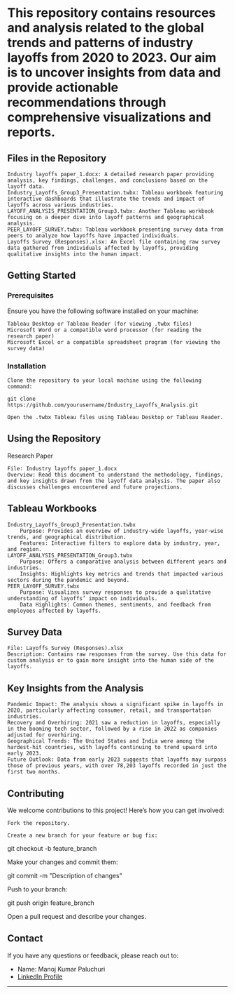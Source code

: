 # This repository contains resources and analysis related to the global trends and patterns of industry layoffs from 2020 to 2023. Our aim is to uncover insights from data and provide actionable recommendations through comprehensive visualizations and reports.

## Files in the Repository

    Industry layoffs paper_1.docx: A detailed research paper providing analysis, key findings, challenges, and conclusions based on the layoff data.
    Industry_Layoffs_Group3_Presentation.twbx: Tableau workbook featuring interactive dashboards that illustrate the trends and impact of layoffs across various industries.
    LAYOFF_ANALYSIS_PRESENTATION_Group3.twbx: Another Tableau workbook focusing on a deeper dive into layoff patterns and geographical analysis.
    PEER_LAYOFF_SURVEY.twbx: Tableau workbook presenting survey data from peers to analyze how layoffs have impacted individuals.
    Layoffs Survey (Responses).xlsx: An Excel file containing raw survey data gathered from individuals affected by layoffs, providing qualitative insights into the human impact.

## Getting Started
### Prerequisites

Ensure you have the following software installed on your machine:

    Tableau Desktop or Tableau Reader (for viewing .twbx files)
    Microsoft Word or a compatible word processor (for reading the research paper)
    Microsoft Excel or a compatible spreadsheet program (for viewing the survey data)

### Installation

    Clone the repository to your local machine using the following command:

    git clone https://github.com/yourusername/Industry_Layoffs_Analysis.git

    Open the .twbx Tableau files using Tableau Desktop or Tableau Reader.

## Using the Repository
Research Paper

    File: Industry layoffs paper_1.docx
    Overview: Read this document to understand the methodology, findings, and key insights drawn from the layoff data analysis. The paper also discusses challenges encountered and future projections.

## Tableau Workbooks

    Industry_Layoffs_Group3_Presentation.twbx
        Purpose: Provides an overview of industry-wide layoffs, year-wise trends, and geographical distribution.
        Features: Interactive filters to explore data by industry, year, and region.
    LAYOFF_ANALYSIS_PRESENTATION_Group3.twbx
        Purpose: Offers a comparative analysis between different years and industries.
        Insights: Highlights key metrics and trends that impacted various sectors during the pandemic and beyond.
    PEER_LAYOFF_SURVEY.twbx
        Purpose: Visualizes survey responses to provide a qualitative understanding of layoffs’ impact on individuals.
        Data Highlights: Common themes, sentiments, and feedback from employees affected by layoffs.

## Survey Data

    File: Layoffs Survey (Responses).xlsx
    Description: Contains raw responses from the survey. Use this data for custom analysis or to gain more insight into the human side of the layoffs.

## Key Insights from the Analysis

    Pandemic Impact: The analysis shows a significant spike in layoffs in 2020, particularly affecting consumer, retail, and transportation industries.
    Recovery and Overhiring: 2021 saw a reduction in layoffs, especially in the booming tech sector, followed by a rise in 2022 as companies adjusted for overhiring.
    Geographical Trends: The United States and India were among the hardest-hit countries, with layoffs continuing to trend upward into early 2023.
    Future Outlook: Data from early 2023 suggests that layoffs may surpass those of previous years, with over 78,203 layoffs recorded in just the first two months.

## Contributing

We welcome contributions to this project! Here’s how you can get involved:

    Fork the repository.

    Create a new branch for your feature or bug fix:

git checkout -b feature_branch

Make your changes and commit them:

git commit -m "Description of changes"

Push to your branch:

git push origin feature_branch

Open a pull request and describe your changes.

## Contact

If you have any questions or feedback, please reach out to:

- Name: Manoj Kumar Paluchuri
- [LinkedIn Profile](www.linkedin.com/in/manoj-kumar-paluchuri)

---
